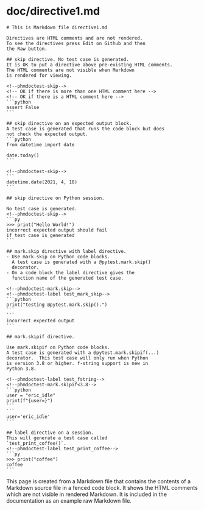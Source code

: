 # doc/directive1.md
~~~
# This is Markdown file directive1.md

Directives are HTML comments and are not rendered.
To see the directives press Edit on Github and then
the Raw button.

## skip directive. No test case is generated.
It is OK to put a directive above pre-existing HTML comments.
The HTML comments are not visible when Markdown
is rendered for viewing.

<!--phmdoctest-skip-->
<!-- OK if there is more than one HTML comment here -->
<!-- OK if there is a HTML comment here -->
```python
assert False
```

## skip directive on an expected output block.
A test case is generated that runs the code block but does
not check the expected output.
```python
from datetime import date

date.today()
```

<!--phmdoctest-skip-->
```
datetime.date(2021, 4, 18)
```

## skip directive on Python session.

No test case is generated.
<!--phmdoctest-skip-->
```py
>>> print("Hello World!")
incorrect expected output should fail
if test case is generated
```

## mark.skip directive with label directive.
- Use mark.skip on Python code blocks.
  A test case is generated with a @pytest.mark.skip()
  decorator.
- On a code block the label directive gives the
  function name of the generated test case.

<!--phmdoctest-mark.skip-->
<!--phmdoctest-label test_mark_skip-->
```python
print("testing @pytest.mark.skip().")
```
```
incorrect expected output
```

## mark.skipif directive.

Use mark.skipif on Python code blocks.
A test case is generated with a @pytest.mark.skipif(...)
decorator.  This test case will only run when Python
is version 3.8 or higher. f-string support is new in
Python 3.8.

<!--phmdoctest-label test_fstring-->
<!--phmdoctest-mark.skipif<3.8-->
```python
user = "eric_idle"
print(f"{user=}")
```
```
user='eric_idle'
```

## label directive on a session. 
This will generate a test case called 
`test_print_coffee()`.
<!--phmdoctest-label test_print_coffee-->
```py
>>> print("coffee")
coffee
```
~~~
This page is created from a Markdown file that contains the contents
of a Markdown source file in a fenced code block.
It shows the HTML comments which are not visible in rendered Markdown.
It is included in the documentation as an example raw Markdown file.
